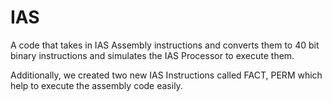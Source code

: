 # IAS

A code that takes in IAS Assembly instructions and converts them to 40 bit binary instructions and simulates the IAS Processor to execute them.

Additionally, we created two new IAS Instructions called FACT, PERM which help to execute the assembly code easily.
